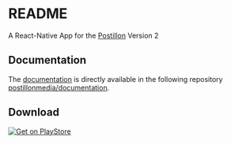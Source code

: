 # README #

A React-Native App for the [Postillon](http://www.der-postillon.com)
Version 2

## Documentation

The [documentation](https://development.the-postillon.com) is directly available in the following repository [postillonmedia/documentation](https://github.com/postillonmedia/documentation).

## Download

[![Get on PlayStore](https://play.google.com/intl/en_us/badges/images/generic/en_badge_web_generic.png)](https://play.google.com/store/apps/details?id=com.postillon)